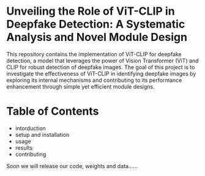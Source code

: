 # Unveiling the Role of ViT-CLIP in Deepfake Detection: A Systematic Analysis and Novel Module Design

This repository contains the implementation of ViT-CLIP for deepfake detection, a model that leverages the power of Vision Transformer (ViT) and CLIP for robust detection of deepfake images. The goal of this project is to investigate the effectiveness of ViT-CLIP in identifying deepfake images by exploring its internal mechanisms and contributing to its performance enhancement through simple yet efficient module designs.

# Table of Contents
- intorduction
- setup and installation
- usage
- results
- contributing

Soon we will release our code, weights and data……
